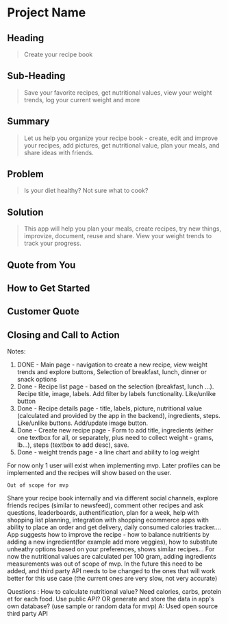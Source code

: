 # Project Name #

<!--
> This material was originally posted [here](http://www.quora.com/What-is-Amazons-approach-to-product-development-and-product-management). It is reproduced here for posterities sake.

There is an approach called "working backwards" that is widely used at Amazon. They work backwards from the customer, rather than starting with an idea for a product and trying to bolt customers onto it. While working backwards can be applied to any specific product decision, using this approach is especially important when developing new products or features.

For new initiatives a product manager typically starts by writing an internal press release announcing the finished product. The target audience for the press release is the new/updated product's customers, which can be retail customers or internal users of a tool or technology. Internal press releases are centered around the customer problem, how current solutions (internal or external) fail, and how the new product will blow away existing solutions.

If the benefits listed don't sound very interesting or exciting to customers, then perhaps they're not (and shouldn't be built). Instead, the product manager should keep iterating on the press release until they've come up with benefits that actually sound like benefits. Iterating on a press release is a lot less expensive than iterating on the product itself (and quicker!).

If the press release is more than a page and a half, it is probably too long. Keep it simple. 3-4 sentences for most paragraphs. Cut out the fat. Don't make it into a spec. You can accompany the press release with a FAQ that answers all of the other business or execution questions so the press release can stay focused on what the customer gets. My rule of thumb is that if the press release is hard to write, then the product is probably going to suck. Keep working at it until the outline for each paragraph flows.

Oh, and I also like to write press-releases in what I call "Oprah-speak" for mainstream consumer products. Imagine you're sitting on Oprah's couch and have just explained the product to her, and then you listen as she explains it to her audience. That's "Oprah-speak", not "Geek-speak".

Once the project moves into development, the press release can be used as a touchstone; a guiding light. The product team can ask themselves, "Are we building what is in the press release?" If they find they're spending time building things that aren't in the press release (overbuilding), they need to ask themselves why. This keeps product development focused on achieving the customer benefits and not building extraneous stuff that takes longer to build, takes resources to maintain, and doesn't provide real customer benefit (at least not enough to warrant inclusion in the press release).
 -->

## Heading ##
  > Create your recipe book
## Sub-Heading ##
  > Save your favorite recipes, get nutritional values, view your weight trends, log your current weight and more

## Summary ##
  > Let us help you organize your recipe book - create, edit and improve your recipes, add pictures, get nutritional value, plan your meals, and share ideas with friends.

## Problem ##
  > Is your diet healthy? Not sure what to cook?

## Solution ##
  > This app will help you plan your meals, create recipes, try new things, improvize, document, reuse and share. View your weight trends to track your progress.

## Quote from You ##
  >

## How to Get Started ##
  >

## Customer Quote ##
  >

## Closing and Call to Action ##
  >


  Notes:

  1. DONE - Main page - navigation to create a new recipe, view weight trends and explore buttons, Selection of breakfast, lunch, dinner or snack options
  2. Done - Recipe list page - based on the selection (breakfast, lunch ...). Recipe title, image, labels. Add filter by labels functionality. Like/unlike button
  3. Done - Recipe details page - title, labels, picture, nutritional value (calculated and provided by the app in the backend), ingredients, steps. Like/unlike buttons. Add/update image button.
  4. Done - Create new recipe page - Form to add title, ingredients (either one textbox for all, or separately, plus need to collect weight - grams, lb...), steps (textbox to add desc), save.
  5. Done - weight trends page - a line chart and ability to log weight

  For now only 1 user will exist when implementing mvp. Later profiles can be implemented and the recipes will show based on the user.

    Out of scope for mvp
   Share your recipe book internally and via different social channels, explore friends recipes (similar to newsfeed), comment other recipes and ask questions, leaderboards, authentification, plan for a week, help with shopping list planning, integration with shopping ecommerce apps with ability to place an order and get delivery, daily consumed calories tracker.... App suggests how to improve the recipe - how to balance nutritients by adding a new ingredient(for example add more veggies), how to substitute unheathy options based on your preferences, shows similar recipes...
   For now the nutritional values are calculated per 100 gram, adding ingredients measurements was out of scope of mvp. In the future this need to be added, and third party API needs to be changed to the ones that will work better for this use case (the current ones are very slow, not very accurate)

   Questions :
   How to calculate nutritional value? Need calories, carbs, protein et for each food. Use public API? OR generate and store the data in app's own database? (use sample or random data for mvp)
   A: Used open source third party API
